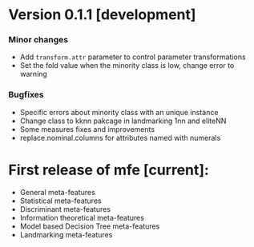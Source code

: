 # Version 0.1.1 [development]

### Minor changes
* Add `transform.attr` parameter to control parameter transformations
* Set the fold value when the minority class is low, change error to warning

### Bugfixes
* Specific errors about minority class with an unique instance
* Change class to kknn pakcage in landmarking 1nn and eliteNN
* Some measures fixes and improvements
* replace.nominal.columns for attributes named with numerals

# First release of **mfe** [current]:

* General meta-features
* Statistical meta-features
* Discriminant meta-features
* Information theoretical meta-features
* Model based Decision Tree meta-features
* Landmarking meta-features

